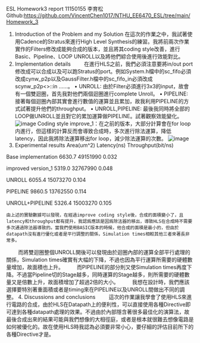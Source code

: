 ESL Homework3 report 11150155 李育松
Github:https://github.com/VincentChen1017/NTHU_EE6470_ESL/tree/main/Homework_3
1. Introduction of the Problem and my Solution
在這次的作業之中，我試著使用Cadence的Stratus來進行High Level Synthesis的練習。我將前兩次作業實作的Filters修改成能夠合成的版本，並且將其coding style改善，進行Basic、Pipeline、LOOP UNROLL以及將他們綜合使用後進行效能對比。
2. Implementation details
   在進行HLS之前，我們必須注意要將in/out port修改成可以合成以及可以跑Stratus的port。例如System.h檔中的sc_fifo必須改成cynw_p2p以及GaussFilter.h檔中的sc_fifo_in必須改成scynw_p2p<>::in ......。
•	UNROLL: 由於Filter必須進行3x3的input，故會有一個雙迴圈，首先我對他們兩個迴圈進行complete Unroll。
•	PIPELINE: 接著每個迴圈內部其實會進行數值的運算並且累加，故我利用PIPELINE的方式試著提升他們的throughput。
•	UNROLL,PIPELINE: 最後我同時將全部的LOOP做UNROLL並且對它的累加運算做PIPELINE。試著觀察效能變化。
![image](https://github.com/nickleeair/NTHU_EE6470_ESL/assets/102891463/3dff816d-e65f-4c66-90cf-e94fcdb175b4)
Coding style improve_1：在之前的版本，大部分計算會在for loop内進行，但這樣的計算反而會導致合成時，多次進行除法運算，降低latency，因此我將除法運算移出for loop，減少除法運算的次數。
![image](https://github.com/nickleeair/NTHU_EE6470_ESL/assets/102891463/a233e37c-d1d1-433f-abbe-b3362dd02639)
3. Experimental results
	Area(um^2)	Latency(ns)	Throughput(bit/ns)
	
Base implementation	6630.7	49151990	0.032

improved version_1	5319.0	32767990	0.048

UNROLL			6055.4	15073270	0.104

PIPELINE		9860.5	13762550	0.114

UNROLL+PIPELINE		5326.4	15003270	0.105



    由上述的實驗數據可以發現，在經過improve coding style後，合成的面積變小了，且latency和throughput都有提升，我認爲應該是因爲除法器的移出，導致HLS在合成時不需要多次通過除法器導致的。當我們使用BASIC版本的時候，他合成的面積是最小的，但由於datapath沒有進行優化或者是平行調整的關係，Simulation times相較其他三者來著長非常多。
   而將雙迴圈整個UNROLL開後可以發現由於迴圈內部的運算全部平行處理的關係，Simulation times確實有大幅的下降，不過也因為平行運算所需要的硬體數量增加，故面積也上升。
   而PIPELINE的部分則又使Simulation times再度下降。不過當Pipeline切的Stage越多，同時運算的Stage越多，則所需要的硬體數量又是倍數上升，故面積增加了超過2倍的大小。
   我想在設計時，我們應該選擇要特別著重面積或者是timing來在PIPELINE以及UNROLL間做出不同的調整。
4. Discussions and conclusions
   這次的作業讓我學會了使用HLS來進行電路的合成，由於HLS在Datapath上的便利性，可以直接使用各種Directive即可達到各種datapath處理的效果。不過由於內部隱含著很多最佳化的演算法，故最後合成出來的結果可能與我們想像的大相徑庭，或者是根本就很難去想像電路是如何被優化的。故在使用HLS時我認為必須要非常小心，要仔細的評估目前所下的各種Directive才是。

